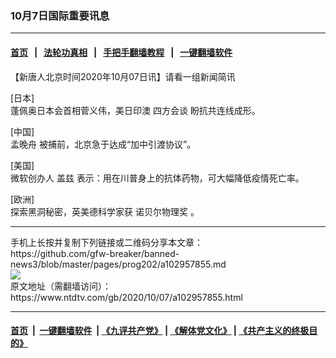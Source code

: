 ### 10月7日国际重要讯息
------------------------

#### [首页](https://github.com/gfw-breaker/banned-news3/blob/master/README.md) &nbsp;&nbsp;|&nbsp;&nbsp; [法轮功真相](https://github.com/begood0513/basic/blob/master/README.md)  &nbsp;&nbsp;|&nbsp;&nbsp; [手把手翻墙教程](https://github.com/gfw-breaker/guides/wiki)  &nbsp;&nbsp;|&nbsp;&nbsp; [一键翻墙软件](https://github.com/gfw-breaker/nogfw/blob/master/README.md)  



<div><div class="post_content" itemprop="articleBody">
 <p>
  【新唐人北京时间2020年10月07日讯】请看一组新闻简讯
 </p>
 <p>
  [日本]
  <br/>
  蓬佩奥日本会首相菅义伟，美日印澳
  <ok href="https://www.ntdtv.com/gb/四方会谈.htm">
   四方会谈
  </ok>
  盼抗共连线成形。
 </p>
 <p>
  [中国]
  <br/>
  <ok href="https://www.ntdtv.com/gb/孟晚舟.htm">
   孟晚舟
  </ok>
  被捕前，北京急于达成“加中引渡协议”。
 </p>
 <p>
  [美国]
  <br/>
  微软创办人
  <ok href="https://www.ntdtv.com/gb/盖兹.htm">
   盖兹
  </ok>
  表示：用在川普身上的抗体药物，可大幅降低疫情死亡率。
 </p>
 <p>
  [欧洲]
  <br/>
  探索黑洞秘密，英美德科学家获
  <ok href="https://www.ntdtv.com/gb/诺贝尔物理奖.htm">
   诺贝尔物理奖
  </ok>
  。
 </p>
 <p>
 </p>
 <div class="single_ad">
 </div>
</div>
</div>
<hr/>
手机上长按并复制下列链接或二维码分享本文章：<br/>
https://github.com/gfw-breaker/banned-news3/blob/master/pages/prog202/a102957855.md <br/>
<a href='https://github.com/gfw-breaker/banned-news3/blob/master/pages/prog202/a102957855.md'><img src='https://github.com/gfw-breaker/banned-news3/blob/master/pages/prog202/a102957855.md.png'/></a> <br/>
原文地址（需翻墙访问）：https://www.ntdtv.com/gb/2020/10/07/a102957855.html


------------------------
#### [首页](https://github.com/gfw-breaker/banned-news3/blob/master/README.md) &nbsp;|&nbsp; [一键翻墙软件](https://github.com/gfw-breaker/nogfw/blob/master/README.md) &nbsp;| [《九评共产党》](https://github.com/gfw-breaker/9ping.md/blob/master/README.md#九评之一评共产党是什么) | [《解体党文化》](https://github.com/gfw-breaker/jtdwh.md/blob/master/README.md) | [《共产主义的终极目的》](https://github.com/gfw-breaker/gczydzjmd.md/blob/master/README.md)


<img src='http://gfw-breaker.win/banned-news3/pages/prog202/a102957855.md' width='0px' height='0px'/>